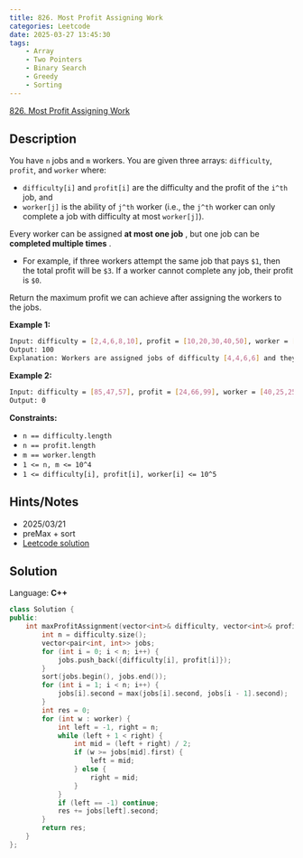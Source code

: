 ```yaml
---
title: 826. Most Profit Assigning Work
categories: Leetcode
date: 2025-03-27 13:45:30
tags:
    - Array
    - Two Pointers
    - Binary Search
    - Greedy
    - Sorting
---
```


[826. Most Profit Assigning Work](https://leetcode.com/problems/most-profit-assigning-work/description/?envType=company&envId=doordash&favoriteSlug=doordash-six-months)

## Description

You have `n` jobs and `m` workers. You are given three arrays: `difficulty`, `profit`, and `worker` where:

- `difficulty[i]` and `profit[i]` are the difficulty and the profit of the `i^th` job, and
- `worker[j]` is the ability of `j^th` worker (i.e., the `j^th` worker can only complete a job with difficulty at most `worker[j]`).

Every worker can be assigned **at most one job** , but one job can be **completed multiple times** .

- For example, if three workers attempt the same job that pays `$1`, then the total profit will be `$3`. If a worker cannot complete any job, their profit is `$0`.

Return the maximum profit we can achieve after assigning the workers to the jobs.

**Example 1:**

```bash
Input: difficulty = [2,4,6,8,10], profit = [10,20,30,40,50], worker = [4,5,6,7]
Output: 100
Explanation: Workers are assigned jobs of difficulty [4,4,6,6] and they get a profit of [20,20,30,30] separately.
```

**Example 2:**

```bash
Input: difficulty = [85,47,57], profit = [24,66,99], worker = [40,25,25]
Output: 0
```

**Constraints:**

- `n == difficulty.length`
- `n == profit.length`
- `m == worker.length`
- `1 <= n, m <= 10^4`
- `1 <= difficulty[i], profit[i], worker[i] <= 10^5`

## Hints/Notes

- 2025/03/21
- preMax + sort
- [Leetcode solution](https://leetcode.com/problems/most-profit-assigning-work/editorial/?envType=company&envId=doordash&favoriteSlug=doordash-six-months)

## Solution

Language: **C++**

```C++
class Solution {
public:
    int maxProfitAssignment(vector<int>& difficulty, vector<int>& profit, vector<int>& worker) {
        int n = difficulty.size();
        vector<pair<int, int>> jobs;
        for (int i = 0; i < n; i++) {
            jobs.push_back({difficulty[i], profit[i]});
        }
        sort(jobs.begin(), jobs.end());
        for (int i = 1; i < n; i++) {
            jobs[i].second = max(jobs[i].second, jobs[i - 1].second);
        }
        int res = 0;
        for (int w : worker) {
            int left = -1, right = n;
            while (left + 1 < right) {
                int mid = (left + right) / 2;
                if (w >= jobs[mid].first) {
                    left = mid;
                } else {
                    right = mid;
                }
            }
            if (left == -1) continue;
            res += jobs[left].second;
        }
        return res;
    }
};
```
